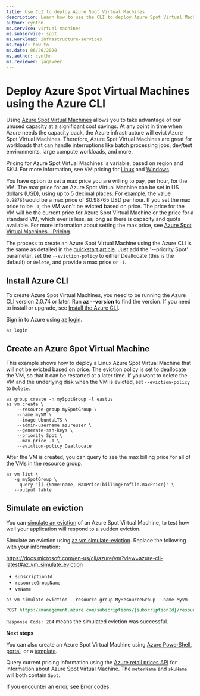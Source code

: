 ```yaml
---
title: Use CLI to deploy Azure Spot Virtual Machines
description: Learn how to use the CLI to deploy Azure Spot Virtual Machines to save costs.
author: cynthn
ms.service: virtual-machines
ms.subservice: spot
ms.workload: infrastructure-services
ms.topic: how-to
ms.date: 06/26/2020
ms.author: cynthn
ms.reviewer: jagaveer
---
```


# Deploy Azure Spot Virtual Machines using the Azure CLI

Using [Azure Spot Virtual Machines](../spot-vms.md) allows you to take advantage of our unused capacity at a significant cost savings. At any point in time when Azure needs the capacity back, the Azure infrastructure will evict Azure Spot Virtual Machines. Therefore, Azure Spot Virtual Machines are great for workloads that can handle interruptions like batch processing jobs, dev/test environments, large compute workloads, and more.

Pricing for Azure Spot Virtual Machines is variable, based on region and SKU. For more information, see VM pricing for [Linux](https://azure.microsoft.com/pricing/details/virtual-machines/linux/) and [Windows](https://azure.microsoft.com/pricing/details/virtual-machines/windows/). 

You have option to set a max price you are willing to pay, per hour, for the VM. The max price for an Azure Spot Virtual Machine can be set in US dollars (USD), using up to 5 decimal places. For example, the value `0.98765`would be a max price of $0.98765 USD per hour. If you set the max price to be `-1`, the VM won't be evicted based on price. The price for the VM will be the current price for Azure Spot Virtual Machine or the price for a standard VM, which ever is less, as long as there is capacity and quota available. For more information about setting the max price, see [Azure Spot Virtual Machines - Pricing](../spot-vms.md#pricing).

The process to create an Azure Spot Virtual Machine using the Azure CLI is the same as detailed in the [quickstart article](./quick-create-cli.md). Just add the '--priority Spot' parameter, set the `--eviction-policy` to either Deallocate (this is the default) or `Delete`, and provide a max price or `-1`. 


## Install Azure CLI

To create Azure Spot Virtual Machines, you need to be running the Azure CLI version 2.0.74 or later. Run **az --version** to find the version. If you need to install or upgrade, see [Install the Azure CLI](/cli/azure/install-azure-cli). 

Sign in to Azure using [az login](/cli/azure/reference-index#az-login).

```azurecli-interactive
az login
```

## Create an Azure Spot Virtual Machine

This example shows how to deploy a Linux Azure Spot Virtual Machine that will not be evicted based on price. The eviction policy is set to deallocate the VM, so that it can be restarted at a later time. If you want to delete the VM and the underlying disk when the VM is evicted, set `--eviction-policy` to `Delete`.

```azurecli-interactive
az group create -n mySpotGroup -l eastus
az vm create \
    --resource-group mySpotGroup \
    --name myVM \
    --image UbuntuLTS \
    --admin-username azureuser \
    --generate-ssh-keys \
    --priority Spot \
    --max-price -1 \
	--eviction-policy Deallocate
```



After the VM is created, you can query to see the max billing price for all of the VMs in the resource group.

```azurecli-interactive
az vm list \
   -g mySpotGroup \
   --query '[].{Name:name, MaxPrice:billingProfile.maxPrice}' \
   --output table
```

## Simulate an eviction

You can [simulate an eviction](/rest/api/compute/virtualmachines/simulateeviction) of an Azure Spot Virtual Machine, to test how well your application will respond to a sudden eviction. 

Simulate an eviction using [az vm simulate-eviction](https://docs.microsoft.com/en-us/cli/azure/vm?view=azure-cli-latest#az_vm_simulate_eviction). Replace the following with your information: 

https://docs.microsoft.com/en-us/cli/azure/vm?view=azure-cli-latest#az_vm_simulate_eviction

- `subscriptionId`
- `resourceGroupName`
- `vmName`

```azurecli-interactive
az vm simulate-eviction --resource-group MyResourceGroup --name MyVm
```


```rest
POST https://management.azure.com/subscriptions/{subscriptionId}/resourceGroups/{resourceGroupName}/providers/Microsoft.Compute/virtualMachines/{vmName}/simulateEviction?api-version=2020-06-01
```
`Response Code: 204` means the simulated eviction was successful. 

**Next steps**

You can also create an Azure Spot Virtual Machine using [Azure PowerShell](../windows/spot-powershell.md), [portal](../spot-portal.md), or a [template](spot-template.md).

Query current pricing information using the [Azure retail prices API](/rest/api/cost-management/retail-prices/azure-retail-prices) for information about Azure Spot Virtual Machine. The `meterName` and `skuName` will both contain `Spot`.

If you encounter an error, see [Error codes](../error-codes-spot.md).
